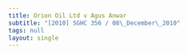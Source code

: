 ```yaml
---
title: Orion Oil Ltd v Agus Anwar
subtitle: "[2010] SGHC 356 / 08\_December\_2010"
tags: null
layout: single
---
```


